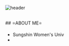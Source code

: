 ![header](https://capsule-render.vercel.app/api?type=slice&color=05022C&height=300&section=footer&text=LeeMinHyeong&fontSize=90&fontAlign=60&fontAlignY=75&fontColor=FFD966)

<br/>
## ⭐ABOUT ME⭐
<br/>

- Sungshin Women's Univ
- 
